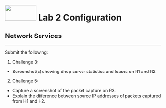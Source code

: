 # <img src="https://www.tamusa.edu/brandguide/jpeglogos/tamusa_final_logo_bw1.jpg" width="100" height="50"> Lab 2 Configuration
## Network Services
--- 
Submit the following:
1. Challenge 3:
- Screenshot(s) showing dhcp server statistics and leases on R1 and R2
2. Challenge 5:
- Capture a screenshot of the packet capture on R3.
- Explain the difference between source IP addresses of packets captured from H1 and H2.
